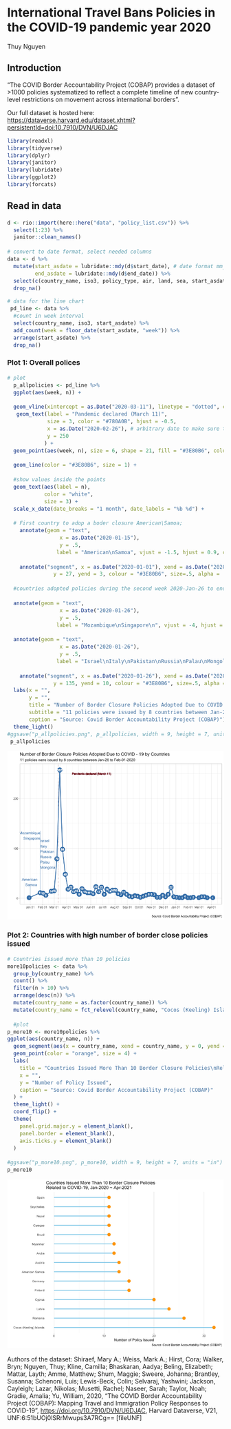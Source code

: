 International Travel Bans Policies in the COVID-19 pandemic year 2020
================
Thuy Nguyen

## Introduction

“The COVID Border Accountability Project (COBAP) provides a dataset of
\>1000 policies systematized to reflect a complete timeline of new
country-level restrictions on movement across international borders”.

Our full dataset is hosted here:
<https://dataverse.harvard.edu/dataset.xhtml?persistentId=doi:10.7910/DVN/U6DJAC>

``` r
library(readxl)
library(tidyverse)
library(dplyr)
library(janitor)
library(lubridate)
library(ggplot2)
library(forcats)
```

## Read in data

``` r
d <- rio::import(here::here("data", "policy_list.csv")) %>% 
  select(1:23) %>% 
  janitor::clean_names() 

# convert to date format, select needed columns
data <- d %>% 
  mutate(start_asdate = lubridate::mdy(d$start_date), # date format mm_dd_yyyy
         end_asdate = lubridate::mdy(d$end_date)) %>% 
  select(c(country_name, iso3, policy_type, air, land, sea, start_asdate, end_asdate)) %>% 
  drop_na()
```

``` r
# data for the line chart
 pd_line <- data %>% 
  #count in week interval
  select(country_name, iso3, start_asdate) %>% 
  add_count(week = floor_date(start_asdate, "week")) %>% 
  arrange(start_asdate) %>% 
  drop_na()
```

### Plot 1: Overall polices

``` r
# plot
  p_allpolicies <- pd_line %>% 
  ggplot(aes(week, n)) +

  geom_vline(xintercept = as.Date("2020-03-11"), linetype = "dotted", color = "#780A0B") +
   geom_text(label = "Pandemic declared (March 11)", 
             size = 3, color = "#780A0B", hjust = -0.5,
             x = as.Date("2020-02-26"), # arbitrary date to make sure the text does not cross the vline
             y = 250
            ) + 
  geom_point(aes(week, n), size = 6, shape = 21, fill = "#3E80B6", color = "#3E80B6") +

  geom_line(color = "#3E80B6", size = 1) +
  
  #show values inside the points
  geom_text(aes(label = n),
            color = "white",
            size = 3) + 
  scale_x_date(date_breaks = "1 month", date_labels = "%b %d") +
 
  # First country to adop a boder closure American\Samoa; 
    annotate(geom = "text", 
                 x = as.Date("2020-01-15"), 
                 y = .5,
                label = "American\nSamoa", vjust = -1.5, hjust = 0.9, color = "#3E80B6") +
                
    annotate("segment", x = as.Date("2020-01-01"), xend = as.Date("2020-01-01"), 
               y = 27, yend = 3, colour = "#3E80B6", size=.5, alpha = .5) +   
  
  #countries adopted policies during the second week 2020-Jan-26 to end of 2020-Feb-01
 
  annotate(geom = "text", 
                 x = as.Date("2020-01-26"), 
                 y = .5,
                label = "Mozambique\nSingapore\n", vjust = -4, hjust = 1, color = "#3E80B6") +
  
  annotate(geom = "text", 
                 x = as.Date("2020-01-26"), 
                 y = .5,
                label = "Israel\nItaly\nPakistan\nRussia\nPalau\nMongolia", vjust = -1, hjust = 0, color = "#3E80B6") +
                
    annotate("segment", x = as.Date("2020-01-26"), xend = as.Date("2020-01-26"), 
               y = 135, yend = 10, colour = "#3E80B6", size=.5, alpha = .5) +
  labs(x = "",
       y = "",
       title = "Number of Border Closure Policies Adopted Due to COVID - 19 by Countries", 
       subtitle = "11 policies were issued by 8 countries between Jan-26 to Feb-01-2020",
       caption = "Source: Covid Border Accountability Project (COBAP)") +
  theme_light()
#ggsave("p_allpolicies.png", p_allpolicies, width = 9, height = 7, units = "in")
 p_allpolicies
```

![](README_files/figure-gfm/plot%201-1.png)<!-- -->

### Plot 2: Countries with high number of border close policies issued

``` r
# Countries issued more than 10 policies
more10policies <- data %>% 
  group_by(country_name) %>% 
  count() %>% 
  filter(n > 10) %>%
  arrange(desc(n)) %>% 
  mutate(country_name = as.factor(country_name)) %>% 
  mutate(country_name = fct_relevel(country_name, "Cocos (Keeling) Islands", "Romania", "Latvia", "Cyprus", "Finland", "Germany", "American Samoa", "Austria", "Aruba", "Myanmar", "Brazil", "Curaçao", "Nepal", "Seychelles", "Spain"))

  #plot
p_more10 <- more10policies %>%   
ggplot(aes(country_name, n)) +
  geom_segment(aes(x = country_name, xend = country_name, y = 0, yend = n), color = "skyblue", size = 1) +
  geom_point(color = "orange", size = 4) +
  labs(
    title = "Countries Issued More Than 10 Border Closure Policies\nRelated to COVID-19, Jan-2020 ~ Apr-2021",
    x = "",
    y = "Number of Policy Issued",
    caption = "Source: Covid Border Accountability Project (COBAP)"
  ) +
  theme_light() +
  coord_flip() +
  theme(
    panel.grid.major.y = element_blank(),
    panel.border = element_blank(),
    axis.ticks.y = element_blank()
  )

#ggsave("p_more10.png", p_more10, width = 9, height = 7, units = "in")
p_more10
```

![](README_files/figure-gfm/plot2-1.png)<!-- -->

Authors of the dataset: Shiraef, Mary A.; Weiss, Mark A.; Hirst, Cora;
Walker, Bryn; Nguyen, Thuy; Kline, Camilla; Bhaskaran, Aadya; Beling,
Elizabeth; Mattar, Layth; Amme, Matthew; Shum, Maggie; Sweere, Johanna;
Brantley, Susanna; Schenoni, Luis; Lewis-Beck, Colin; Selvaraj,
Yashwini; Jackson, Cayleigh; Lazar, Nikolas; Musetti, Rachel; Naseer,
Sarah; Taylor, Noah; Gradie, Amalia; Yu, William, 2020, “The COVID
Border Accountability Project (COBAP): Mapping Travel and Immigration
Policy Responses to COVID-19”, <https://doi.org/10.7910/DVN/U6DJAC>,
Harvard Dataverse, V21, UNF:6:51bUOj0lSRrMwups3A7RCg== \[fileUNF\]
